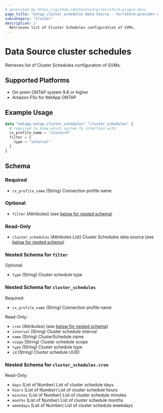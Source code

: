 ```yaml
---
# generated by https://github.com/hashicorp/terraform-plugin-docs
page_title: "ontap_cluster_schedules Data Source - terraform-provider-netapp-ontap"
subcategory: "Cluster"
description: |-
  Retrieves list of Cluster Schedules configuration of SVMs.
---
```


# Data Source cluster schedules

Retrieves list of Cluster Schedules configuration of SVMs.

## Supported Platforms

* On-prem ONTAP system 9.6 or higher
* Amazon FSx for NetApp ONTAP

## Example Usage

```terraform
data "netapp-ontap_cluster_schedules" "cluster_schedules" {
  # required to know which system to interface with
  cx_profile_name = "cluster4"
  filter = {
    type = "interval"
  }
}
```

<!-- schema generated by tfplugindocs -->
## Schema

### Required

- `cx_profile_name` (String) Connection profile name

### Optional

- `filter` (Attributes) (see [below for nested schema](#nestedatt--filter))

### Read-Only

- `cluster_schedules` (Attributes List) Cluster Schedules data source (see [below for nested schema](#nestedatt--cluster_schedules))

<a id="nestedatt--filter"></a>

### Nested Schema for `filter`

Optional:

- `type` (String) Cluster schedule type


<a id="nestedatt--cluster_schedules"></a>

### Nested Schema for `cluster_schedules`

Required:

- `cx_profile_name` (String) Connection profile name

Read-Only:

- `cron` (Attributes) (see [below for nested schema](#nestedatt--cluster_schedules--cron))
- `interval` (String) Cluster schedule interval
- `name` (String) ClusterSchedule name
- `scope` (String) Cluster schedule scope
- `type` (String) Cluster schedule type
- `id` (String) Cluster schedule UUID

<a id="nestedatt--cluster_schedules--cron"></a>

### Nested Schema for `cluster_schedules.cron`

Read-Only:

- `days` (List of Number) List of cluster schedule days
- `hours` (List of Number) List of cluster schedule hours
- `minutes` (List of Number) List of cluster schedule minutes
- `months` (List of Number) List of cluster schedule months
- `weekdays` (List of Number) List of cluster schedule weekdays
